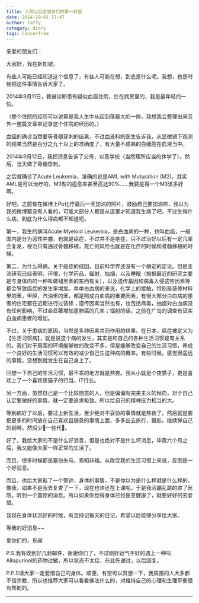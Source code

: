 ```yaml
---
title: 入院以后给朋友们的第一封信
date: 2014-10-01 17:47
author: Taffy
category: diary
tags: Cancerfree
---
```


亲爱的朋友们：

大家好，我在新加坡。

有些人可能已经知道这个信息了，有些人可能在想，到底是什么呢。我想，也是时候把这件事情告诉大家了。

2014年9月11日，我被诊断患有疑似血癌住院，住在病房里的，我是最年轻的一位。

（整个住院的经历可以说算是我人生中从起到落最大的一摔，我想我会整理出来另外一整篇文章来记录这个住院的经历的。）

血癌的确诊当然要等骨髓穿刺的结果，不过血液科的医生告诉我，从显微镜下观测的结果当然是百分之九十以上的准确度了，有大量不成熟的白细胞在血液当中。

2014年9月12日，我把消息告诉了父母，以及学校（当然理所应当的休学了）。然后，当天做了骨髓穿刺。

之后就确诊了Acute Leukemia，准确的说是AML with Muturation (M2)。其实AML是可以治疗的，M3型的痊愈率甚至高达90%……我要是得一个M3该多好啊。

好吧，之前有在微博上Po化疗最后一天加油的照片，鼓励自己要加油啦，我以为我的微博都没有人看的，可能大部分人都是从这里才知道我生病了吧，不过生得什么病，到底为什么得病都不知道吧。

第一，我生的病叫Acute Myeloid Leukemia，是白血病的一种，也叫血癌，一般国内是分为恶性肿瘤，也就是癌症，不过并不是绝症，只不过治好以后有一定几率会复发，根治只有通过骨髓移植，死亡的风险也就是在化疗的时候和骨髓移植的时候。

第二，为什么得病。关于癌症的成因，目前科学界还没有一个确定的定论。但是主流研究已经表明，环境，化学药品，辐射，抽烟，以及睡眠（根据最近的研究主要是与身体内的一种叫做褪黑素的东西有关），以及遗传基因和病毒入侵这些因素等都会导致癌症的发生率增加。单单白血病的来说，化学上的接触，特别是装修材料里的苯，甲醛，汽油里的苯，都是照成白血病的重要因素，有很大部分白血病的患者的住宅都在近期进行过装修；遗传因素当然也有，也包括病毒，抽烟对白血病没有任何影响，不过会显著增加患肺癌的几率；辐射的话，之前在广岛的调查有证实白血病患者的增加。

不过，关于患病的原因，当然是多种因素共同作用的结果。在日本，癌症被定义为【生活习惯病】，就是说这个病的发生，其实是和自己的各种生活习惯是有关系的。我们对于周围的环境能够做的改变不多，但是能够改变自己的生活习惯，养成一个良好的生活习惯可以有效的减少自己生这种病的概率。有些时候，感觉很遥远的事情，没想到就发生在自己身上了。

回想一下自己的生活习惯，最不乖的地方就是熬夜。我从小就是个夜猫子，更是喜欢上了一个喜欢夜猫子的行当，IT行业。

另一方面，虽然自己是一个比较随意的人，但是偏偏有完美主义的倾向，对于自己认定要做好的事情，就一定要追求极致。所以给自己的精神压力相当的大。

等到病好了以后，要过上新生活，至少绝对不妥协的事情就是熬夜了。然后就是要把更多的时间放在自己喜欢且随意的事情上面，多多出去旅行，摄影。继续弹自己的钢琴。然后少🐴一些代🐴。

好了，我给大家的不是什么好消息，但是也绝对不是什么坏消息，毕竟六个月之后，我又能像大家一样正常的生活了。

而且，很多时候都是塞翁失马，焉知非福。从改变我的生活习惯上来说，反倒是一个好消息。

而且，也给大家敲了一个警钟，身体的事情，不是你以为是什么样就是什么样的。像我，如果不是我去复查了一下，现在也许还在上课呢。于是我活蹦乱跳的进了医院，听到一个震惊的消息。所以如果你觉得身体已经是亚健康了，就要好好的去爱惜。

我现在身体状况好的时候，有坚持记每天的日记，希望以后能够分享给大家。

等我的好消息~~

爱你们的，东闻

P.S.我有收到好几封邮件，谢谢你们了，不过刚好运气不好的遇上一种叫Allopurinol的药物过敏，所以状态不太佳，在此先谢过，以后回复。

P.P.S请大家一定爱惜自己的身体。顺便，有空可以冥想一下，我周围的人大多都不信宗教，所以也推荐大家可以看看佛法什么的，对维持自己的心理和生理平衡很有帮助的。

--------------------
